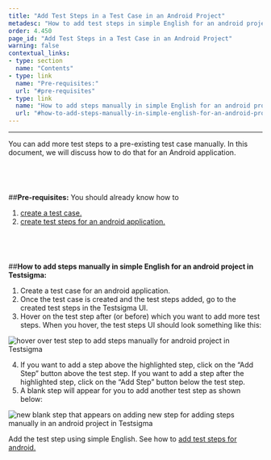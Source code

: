 ```yaml
---
title: "Add Test Steps in a Test Case in an Android Project"
metadesc: "How to add test steps in simple English for an android project in Testsigma."
order: 4.450
page_id: "Add Test Steps in a Test Case in an Android Project"
warning: false
contextual_links:
- type: section
  name: "Contents"
- type: link
  name: "Pre-requisites:"
  url: "#pre-requisites"
- type: link
  name: "How to add steps manually in simple English for an android project in Testsigma:"
  url: "#how-to-add-steps-manually-in-simple-english-for-an-android-project-in-testsigma"
---
```


---

You can add more test steps to a pre-existing test case manually. In this document, we will discuss how to do that for an Android application. 

&emsp;
---
##**Pre-requisites:**
You should already know how to
 1. [create a test case.](https://testsigma.com/docs/test-cases/manage/add-edit-delete/)
 2. [create test steps for an android application.](https://testsigma.com/docs/test-cases/create-steps/)

&emsp;
---
##**How to add steps manually in simple English for an android project in Testsigma:**

 1. Create a test case for an android application.
 2. Once the test case is created and the test steps added, go to the created test steps in the Testsigma UI.
 3. Hover on the test step after (or before) which you want to add more test steps. When you hover, the test steps UI should look something like this:

![hover over test step to add steps manually for android project in Testsigma](https://docs.testsigma.com/images/android-apps/hover-test-step-add-steps-manually-android-testsigma.png)

 4. If you want to add a step above the highlighted step, click on the “Add Step” button above the test step. If you want to add a step after the highlighted step, click on the “Add Step” button below the test step.
 5. A blank step will appear for you to add another test step as shown below:

![new blank step that appears on adding new step for adding steps manually in an android project in Testsigma](https://docs.testsigma.com/images/android-apps/new-blank-step-add-steps-manually-android-testsigma.png)

Add the test step using simple English. See how to [add test steps for android.](https://testsigma.com/docs/test-cases/create-steps/)



